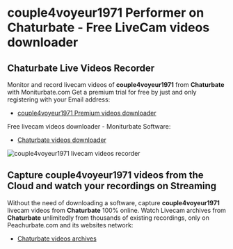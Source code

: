 # couple4voyeur1971 Performer on Chaturbate - Free LiveCam videos downloader

## Chaturbate Live Videos Recorder

Monitor and record livecam videos of **couple4voyeur1971** from **Chaturbate** with Moniturbate.com
Get a premium trial for free by just and only registering with your Email address:
* [couple4voyeur1971 Premium videos downloader](https://moniturbate.com/request-demo-licence-key.html)

Free livecam videos downloader - Moniturbate Software:
* [Chaturbate videos downloader](https://moniturbate.com/moniturbate-download-software.html)

![couple4voyeur1971 livecam videos recorder](https://peachurnet.com/templates/moniturbate-software.png)


## Capture couple4voyeur1971 videos from the Cloud and watch your recordings on Streaming

Without the need of downloading a software, capture **couple4voyeur1971** livecam videos from **Chaturbate** 100% online.
Watch Livecam archives from **Chaturbate** unlimitedly from thousands of existing recordings, only on Peachurbate.com and its websites network:
* [Chaturbate videos archives](https://peachurnet.com/)